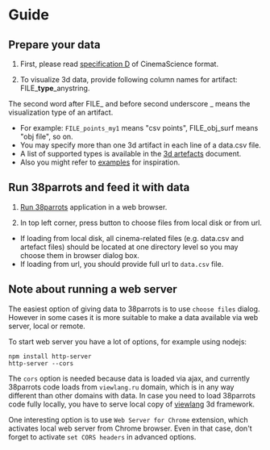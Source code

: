 # Guide

## Prepare your data

1. First, please read [specification D](https://github.com/cinemascience/cinema/blob/master/specs/dietrich/01/cinema_specD_v012.pdf) of CinemaScience format.

2. To visualize 3d data, provide following column names for artifact: FILE_**type**_anystring. 

The second word after FILE_ and before second underscore _ means the visualization type of an artifact.

* For example: `FILE_points_my1` means "csv points", FILE_obj_surf means "obj file", so on.
* You may specify more than one 3d artifact in each line of a data.csv file.
* A list of supported types is available in the [3d artefacts](3d_artefacts.md) document.
* Also you might refer to [examples](../examples) for inspiration.

## Run 38parrots and feed it with data

1. [Run 38parrots](http://viewlang.ru/viewlang/code/scene.html?s=https://github.com/pavelvasev/38parrots/blob/master/result.vl) application in a web browser.

2. In top left corner, press button to choose files from local disk or from url.

* If loading from local disk, all cinema-related files (e.g. data.csv and artefact files) should be located at one directory level so you may choose them in browser dialog box.
* If loading from url, you should provide full url to `data.csv` file.

## Note about running a web server
The easiest option of giving data to 38parrots is to use `choose files` dialog.
However in some cases it is more suitable to make a data available via web server, local or remote.

To start web server you have a lot of options, for example using nodejs:
```
npm install http-server
http-server --cors
```
The `cors` option is needed because data is loaded via ajax, and currently 38parrots code loads from `viewlang.ru` domain,
which is in any way different than other domains with data. In case you need to load 38parrots code fully locally, you have to serve local copy of [viewlang](https://github.com/pavelvasev/viewlang) 3d framework.

One interesting option is to use `Web Server for Chrome` extension, which activates local web server from Chrome browser.
Even in that case, don't forget to activate `set CORS headers` in advanced options.
